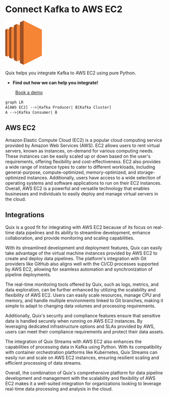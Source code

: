 # Connect Kafka to AWS EC2

![](./images/logo_1.jpg)

Quix helps you integrate Kafka to AWS EC2 using pure Python.

<div class="grid cards blog-grid-card" markdown>

- __Find out how we can help you integrate!__

    <a class="md-button md-button--primary" href="https://share.hsforms.com/1iW0TmZzKQMChk0lxd_tGiw4yjw2?__hstc=175542013.2303933fbd746c0ac86d9ccbe9bc9100.1728383268831.1729603416735.1729620918855.31&__hssc=175542013.1.1729620918855&__hsfp=2132701734" target="_blank" style="margin:.5rem;">Book a demo</a>

</div>

```mermaid
graph LR
A[AWS EC2] -->|Kafka Producer| B[Kafka Cluster]
A -->|Kafka Consumer| B
```

## AWS EC2

Amazon Elastic Compute Cloud (EC2) is a popular cloud computing service provided by Amazon Web Services (AWS). EC2 allows users to rent virtual servers, known as instances, on-demand for various computing needs. These instances can be easily scaled up or down based on the user's requirements, offering flexibility and cost-effectiveness. EC2 also provides a wide range of instance types to cater to different workloads, including general-purpose, compute-optimized, memory-optimized, and storage-optimized instances. Additionally, users have access to a wide selection of operating systems and software applications to run on their EC2 instances. Overall, AWS EC2 is a powerful and versatile technology that enables businesses and individuals to easily deploy and manage virtual servers in the cloud.

## Integrations

Quix is a good fit for integrating with AWS EC2 because of its focus on real-time data pipelines and its ability to streamline development, enhance collaboration, and provide monitoring and scaling capabilities. 

With its streamlined development and deployment features, Quix can easily take advantage of the virtual machine instances provided by AWS EC2 to create and deploy data pipelines. The platform's integration with Git providers like GitHub also aligns well with the CI/CD processes supported by AWS EC2, allowing for seamless automation and synchronization of pipeline deployments.

The real-time monitoring tools offered by Quix, such as logs, metrics, and data exploration, can be further enhanced by utilizing the scalability and flexibility of AWS EC2. Users can easily scale resources, manage CPU and memory, and handle multiple environments linked to Git branches, making it simple to adapt to changing data volumes and processing requirements.

Additionally, Quix's security and compliance features ensure that sensitive data is handled securely when running on AWS EC2 instances. By leveraging dedicated infrastructure options and SLAs provided by AWS, users can meet their compliance requirements and protect their data assets.

The integration of Quix Streams with AWS EC2 also enhances the capabilities of processing data in Kafka using Python. With its compatibility with container orchestration platforms like Kubernetes, Quix Streams can easily run and scale on AWS EC2 instances, ensuring resilient scaling and efficient processing of data streams.

Overall, the combination of Quix's comprehensive platform for data pipeline development and management with the scalability and flexibility of AWS EC2 makes it a well-suited integration for organizations looking to leverage real-time data processing and analysis in the cloud.

